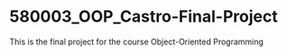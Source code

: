 # 580003_OOP_Castro-Final-Project
This is the final project for the course Object-Oriented Programming
